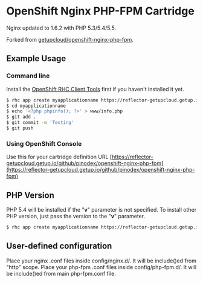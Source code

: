 # OpenShift Nginx PHP-FPM Cartridge

Nginx updated to 1.6.2 with PHP 5.3/5.4/5.5.

Forked from [getupcloud/openshift-nginx-php-fpm](https://github.com/getupcloud/openshift-nginx-php-fpm).

## Example Usage

### Command line
Install the [OpenShift RHC Client Tools](https://www.openshift.com/developers/rhc-client-tools-install) first if you haven't installed it yet.
```bash
$ rhc app create myapplicationname https://reflector-getupcloud.getup.io/github/pinodex/openshift-nginx-php-fpm
$ cd myapplicationname
$ echo '<?php phpinfo(); ?>' > www/info.php
$ git add .
$ git commit -m 'Testing'
$ git push
```

### Using OpenShift Console
Use this for your cartridge definition URL [https://reflector-getupcloud.getup.io/github/pinodex/openshift-nginx-php-fpm](https://reflector-getupcloud.getup.io/github/pinodex/openshift-nginx-php-fpm)

## PHP Version

PHP 5.4 will be installed if the "**v**" parameter is not specified. To install other PHP version, just pass the version to the "**v**" parameter.

```bash
$ rhc app create myapplicationname https://reflector-getupcloud.getup.io/github/pinodex/openshift-nginx-php-fpm?v=5.3
```

## User-defined configuration

Place your nginx .conf files inside config/nginx.d/. It will be include()ed from "http" scope.
Place your php-fpm .conf files inside config/php-fpm.d/. It will be include()ed from main php-fpm.conf file.